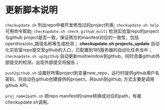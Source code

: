 # 更新脚本说明

`checkupdate.sh` 列出repo中被开发修改过的project列表;
`checkupdate.sh help` 可用命令帮助;
`checkupdate.sh check_github_multi` 检测实验室repo的project与github project是否一致，保证两方的manifest对应的一致性，包括openthos/oto_路径名称等生成检测；
**checkupdate.sh projects_update** 自动化实验室repo提交至github的入口，已配置到185服务器的自动化任务当中；
`checkupdate.sh up2github` 自动更新multiwindow到github，同时具备github外部提交的检测，出现外部提交将报告；

`push2github.sh` 设置好所需project到变量new_repo，运行时提供github用户名密码，将自动在github创建提供的project，并push到github; 方式主要是调用github API。

`proj_name2path.sh` 把repo manifest的name转换成对应的path，有被checkupdate.sh调用。

